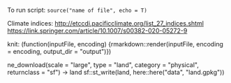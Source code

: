 To run script: `source("name of file", echo = T)`

Climate indices:
http://etccdi.pacificclimate.org/list_27_indices.shtml
https://link.springer.com/article/10.1007/s00382-020-05272-9

knit: (function(inputFile, encoding) {rmarkdown::render(inputFile, encoding = encoding, output_dir = "output")})

ne_download(scale = "large", type = "land", category = "physical", returnclass = "sf") -> land
sf::st_write(land, here::here("data", "land.gpkg"))